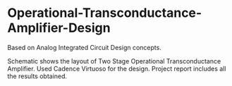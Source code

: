# Operational-Transconductance-Amplifier-Design

Based on Analog Integrated Circuit Design concepts.

Schematic shows the layout of Two Stage Operational Transconductance Amplifier. Used Cadence Virtuoso for the design. 
Project report includes all the results obtained.
